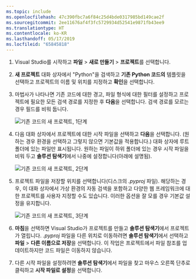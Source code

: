 ```yaml
---
ms.topic: include
ms.openlocfilehash: 47c390fbc7a6f84c25d4bde0317985bd149cae2f
ms.sourcegitcommit: 2ee11676af4f3fc5729934d52541e9871fb43ee9
ms.translationtype: HT
ms.contentlocale: ko-KR
ms.lasthandoff: 05/17/2019
ms.locfileid: "65845818"
---
```

1. Visual Studio를 시작하고 **파일** > **새로 만들기** > **프로젝트**를 선택합니다.

1. **새 프로젝트** 대화 상자에서 "Python"을 검색하고 **기존 Python 코드의** 템플릿을 선택하고 프로젝트의 이름 및 위치를 지정하고 **확인**을 선택합니다.

1. 마법사가 나타나면 기존 코드에 대한 경고, 파일 형식에 대한 필터를 설정하고 프로젝트에 필요한 모든 검색 경로를 지정한 후 **다음**을 선택합니다. 검색 경로를 모르는 경우 필드를 비워 둡니다.

    ![기존 코드의 새 프로젝트, 1단계](../media/projects-from-existing-1.png)

1. 다음 대화 상자에서 프로젝트에 대한 시작 파일을 선택하고 **다음**을 선택합니다. (원하는 경우 환경을 선택하고 그렇지 않으면 기본값을 적용합니다.) 대화 상자에 루트 폴더에 있는 파일만 표시됩니다. 원하는 파일이 하위 폴더에 있는 경우 시작 파일을 비워 두고 **솔루션 탐색기**에서 나중에 설정합니다(아래에 설명됨).

    ![기존 코드의 새 프로젝트, 2단계](../media/projects-from-existing-2.png)

1. 프로젝트 파일을 저장할 위치를 선택합니다(디스크의 *.pyproj* 파일). 해당하는 경우, 이 대화 상자에서 가상 환경의 자동 검색을 포함하고 다양한 웹 프레임워크에 대한 프로젝트를 사용자 지정할 수도 있습니다. 이러한 옵션을 잘 모를 경우 기본값 설정을 유지합니다.

    ![기존 코드의 새 프로젝트, 3단계](../media/projects-from-existing-3.png)

1. **마침**을 선택하면 Visual Studio가 프로젝트를 만들고 **솔루션 탐색기**에서 프로젝트가 열립니다. *.pyproj* 파일을 다른 위치로 이동하려면 **솔루션 탐색기**에서 선택하고 **파일** > **다른 이름으로 저장**을 선택합니다. 이 작업은 프로젝트에서 파일 참조를 업데이트하지만 코드 파일은 이동하지 않습니다.

1. 다른 시작 파일을 설정하려면 **솔루션 탐색기**에서 파일을 찾고 마우스 오른쪽 단추로 클릭하고 **시작 파일로 설정**을 선택합니다.